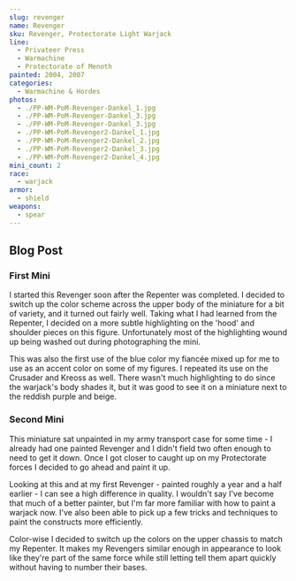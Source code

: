 ```yaml
---
slug: revenger
name: Revenger
sku: Revenger, Protectorate Light Warjack
line:
  - Privateer Press
  - Warmachine
  - Protectorate of Menoth
painted: 2004, 2007
categories:
  - Warmachine & Hordes
photos:
  - ./PP-WM-PoM-Revenger-Dankel_1.jpg
  - ./PP-WM-PoM-Revenger-Dankel_3.jpg
  - ./PP-WM-PoM-Revenger-Dankel_3.jpg
  - ./PP-WM-PoM-Revenger2-Dankel_1.jpg
  - ./PP-WM-PoM-Revenger2-Dankel_2.jpg
  - ./PP-WM-PoM-Revenger2-Dankel_3.jpg
  - ./PP-WM-PoM-Revenger2-Dankel_4.jpg
mini_count: 2
race:
  - warjack
armor:
  - shield
weapons:
  - spear
---
```


## Blog Post

### First Mini

I started this Revenger soon after the Repenter was completed. I decided to switch up the color scheme across the upper body of the miniature for a bit of variety, and it turned out fairly well. Taking what I had learned from the Repenter, I decided on a more subtle highlighting on the 'hood' and shoulder pieces on this figure. Unfortunately most of the highlighting wound up being washed out during photographing the mini.

This was also the first use of the blue color my fiancée mixed up for me to use as an accent color on some of my figures. I repeated its use on the Crusader and Kreoss as well. There wasn't much highlighting to do since the warjack's body shades it, but it was good to see it on a miniature next to the reddish purple and beige.

### Second Mini

This miniature sat unpainted in my army transport case for some time - I already had one painted Revenger and I didn't field two often enough to need to get it down. Once I got closer to caught up on my Protectorate forces I decided to go ahead and paint it up.

Looking at this and at my first Revenger - painted roughly a year and a half earlier - I can see a high difference in quality. I wouldn't say I've become that much of a better painter, but I'm far more familiar with how to paint a warjack now. I've also been able to pick up a few tricks and techniques to paint the constructs more efficiently.

Color-wise I decided to switch up the colors on the upper chassis to match my Repenter. It makes my Revengers similar enough in appearance to look like they're part of the same force while still letting tell them apart quickly without having to number their bases.
